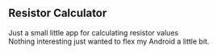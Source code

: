 ## Resistor Calculator

Just a small little app for calculating resistor values  
Nothing interesting just wanted to flex my Android a little bit.
